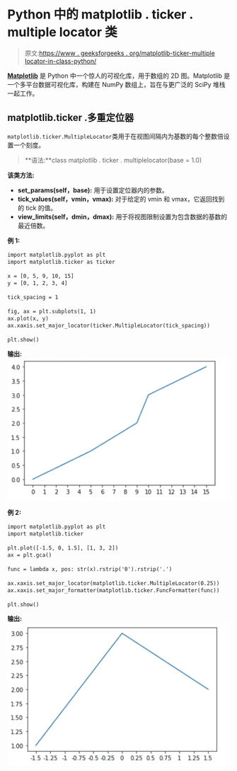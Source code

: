 # Python 中的 matplotlib . ticker . multiple locator 类

> 原文:[https://www . geeksforgeeks . org/matplotlib-ticker-multiple locator-in-class-python/](https://www.geeksforgeeks.org/matplotlib-ticker-multiplelocator-class-in-python/)

**[Matplotlib](https://www.geeksforgeeks.org/python-matplotlib-an-overview/)** 是 Python 中一个惊人的可视化库，用于数组的 2D 图。Matplotlib 是一个多平台数据可视化库，构建在 NumPy 数组上，旨在与更广泛的 SciPy 堆栈一起工作。

## matplotlib.ticker .多重定位器

`matplotlib.ticker.MultipleLocator`类用于在视图间隔内为基数的每个整数倍设置一个刻度。

> **语法:**class matplotlib . ticker . multiplelocator(base = 1.0)

**该类方法:**

*   **set_params(self，base):** 用于设置定位器内的参数。
*   **tick_values(self，vmin，vmax):** 对于给定的 vmin 和 vmax，它返回找到的 tick 的值。
*   **view_limits(self，dmin，dmax):** 用于将视图限制设置为包含数据的基数的最近倍数。

**例 1:**

```
import matplotlib.pyplot as plt
import matplotlib.ticker as ticker

x = [0, 5, 9, 10, 15]
y = [0, 1, 2, 3, 4]

tick_spacing = 1

fig, ax = plt.subplots(1, 1)
ax.plot(x, y)
ax.xaxis.set_major_locator(ticker.MultipleLocator(tick_spacing))

plt.show()
```

**输出:**
![](img/2225e61189008ece69da8a99fbcb03f3.png)

**例 2:**

```
import matplotlib.pyplot as plt
import matplotlib.ticker

plt.plot([-1.5, 0, 1.5], [1, 3, 2])
ax = plt.gca()

func = lambda x, pos: str(x).rstrip('0').rstrip('.')

ax.xaxis.set_major_locator(matplotlib.ticker.MultipleLocator(0.25))
ax.xaxis.set_major_formatter(matplotlib.ticker.FuncFormatter(func))

plt.show()
```

**输出:**
![](img/b5b437867eb362bd04787a6b8b8d2c97.png)